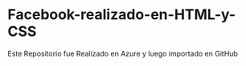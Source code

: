 # Facebook-realizado-en-HTML-y-CSS
Este Repositorio fue Realizado en Azure y luego importado en GitHub
